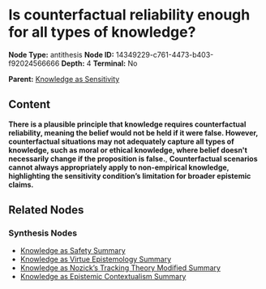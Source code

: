 # Is counterfactual reliability enough for all types of knowledge?

**Node Type:** antithesis
**Node ID:** 14349229-c761-4473-b403-f92024566666
**Depth:** 4
**Terminal:** No

**Parent:** [Knowledge as Sensitivity](knowledge-as-sensitivity-synthesis-b485a51d-b437-48f4-9b30-890f168c4255.md)

## Content

**There is a plausible principle that knowledge requires counterfactual reliability, meaning the belief would not be held if it were false. However, counterfactual situations may not adequately capture all types of knowledge, such as moral or ethical knowledge, where belief doesn't necessarily change if the proposition is false.**, **Counterfactual scenarios cannot always appropriately apply to non-empirical knowledge, highlighting the sensitivity condition’s limitation for broader epistemic claims.**

## Related Nodes

### Synthesis Nodes

- [Knowledge as Safety Summary](knowledge-as-safety-summary-synthesis-f01b99ff-eae5-4d60-af45-0ed419855e33.md)
- [Knowledge as Virtue Epistemology Summary](knowledge-as-virtue-epistemology-summary-synthesis-7260b7d5-3a0f-4ab8-9338-0a47637fb740.md)
- [Knowledge as Nozick’s Tracking Theory Modified Summary](knowledge-as-nozicks-tracking-theory-modified-summary-synthesis-db3713cb-e905-4468-925b-e123a98d3d7c.md)
- [Knowledge as Epistemic Contextualism Summary](knowledge-as-epistemic-contextualism-summary-synthesis-6903b33c-0037-4399-b1cb-56dae6399073.md)
